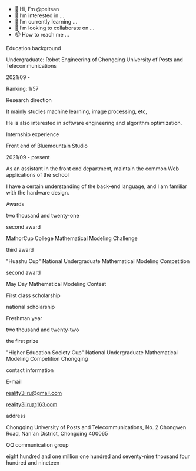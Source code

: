 - 👋 Hi, I’m @peitsan
- 👀 I’m interested in ...
- 🌱 I’m currently learning ...
- 💞️ I’m looking to collaborate on ...
- 📫 How to reach me ...


Education background

Undergraduate: Robot Engineering of Chongqing University of Posts and Telecommunications

2021/09 -

Ranking: 1/57

Research direction

It mainly studies machine learning, image processing, etc,

He is also interested in software engineering and algorithm optimization.



Internship experience

Front end of Bluemountain Studio

2021/09 - present

As an assistant in the front end department, maintain the common Web applications of the school

I have a certain understanding of the back-end language, and I am familiar with the hardware design.

Awards

two thousand and twenty-one

second award

MathorCup College Mathematical Modeling Challenge

third award

"Huashu Cup" National Undergraduate Mathematical Modeling Competition

second award

May Day Mathematical Modeling Contest

First class scholarship

national scholarship

Freshman year

two thousand and twenty-two

the first prize

"Higher Education Society Cup" National Undergraduate Mathematical Modeling Competition Chongqing

contact information

E-mail

reality3iiru@gmail.com

reality3iiru@163.com

address

Chongqing University of Posts and Telecommunications, No. 2 Chongwen Road, Nan'an District, Chongqing 400065

QQ communication group

eight hundred and one million one hundred and seventy-nine thousand four hundred and nineteen


<!---
peitsan/peitsan is a ✨ special ✨ repository because its `README.md` (this file) appears on your GitHub profile.
You can click the Preview link to take a look at your changes.
--->
